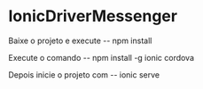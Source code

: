 # IonicDriverMessenger

Baixe o projeto e execute -- npm install

Execute o comando -- npm install -g ionic cordova

Depois inicie o projeto com -- ionic serve
